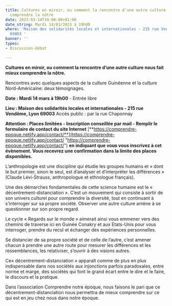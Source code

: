 ```yaml
---
title: Cultures en miroir, ou comment la rencontre d’une autre culture nous fait mieux
  comprendre la nôtre
date: 2023-03-14T19:00:00+01:00
date_string: Mardi 14/03/2023 à 19h00
where: 'Maison des solidarités locales et internationales - 215 rue Vendôme, Lyon
  69003 '
banner: ''
types:
- Discussion-débat

---
```

**Cultures en miroir, ou comment la rencontre d’une autre culture nous fait mieux comprendre la nôtre.**

Rencontres avec quelques aspects de la culture Guinéenne et la culture Nord-Américaine: deux témoignages.

**Date : Mardi 14 mars à 19h00** - Entrée libre

**Lieu : Maison des solidarités locales et internationales - 215 rue Vendôme, Lyon 69003** Accès public : par la rue Chaponnay

**Attention : Places limitées - Inscription conseillée par mail - Remplir le formulaire de contact du site Internet** [**https://comprendre-epoque.netlify.app/contact/**](https://comprendre-epoque.netlify.app/contact/ "https://comprendre-epoque.netlify.app/contact/") **en indiquant que vous vous inscrivez à cet évènement. Vous recevrez une confirmation dans la limite des places disponibles.**

L’anthropologie est une discipline qui étudie les groupes humains et « dont le but premier, sinon le seul, est d’analyser et d’interpréter les différences » (Claude Lévi-Strauss, anthropologue et ethnologue français).

Une des démarches fondamentales de cette science humaine est le « décentrement-distanciation ». C’est un mouvement qui consiste à sortir de son univers culturel pour comprendre la diversité, tout en continuant à s’interroger sur sa propre société. Observer une autre culture amène à se questionner sur son propre regard.

Le cycle « Regards sur le monde » aimerait ainsi vous emmener vers des chemins de traverse ici en Guinée Conakry et aux Etats-Unis pour vous interroger, prendre du recul et échanger des expériences personnelles.

Se distancier de sa propre société et de celle de l’autre, c’est amener chacun à prendre une autre route pour mesurer les différences et les ressemblances, les relativiser, s’ouvrir à des visions autres.

Ce« décentrement-distanciation » apparaît comme de plus en plus indispensable dans nos sociétés aux injonctions parfois paradoxales, entre norme et marge, des sociétés qui font le grand écart entre le dire et le faire, le discours et la pratique.

Dans l’association Comprendre notre époque, nous faisons le pari que ce décentrement-distanciation nous permettra de mieux comprendre sur ce qui est en jeu chez nous dans notre époque.